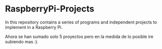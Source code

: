# RaspberryPi-Projects
In this repository contains a series of programs and independent projects to implement in a Raspberry Pi.

Ahora se han sumado solo 5 proyectos pero en la medida de lo posible ire subiendo mas :).
